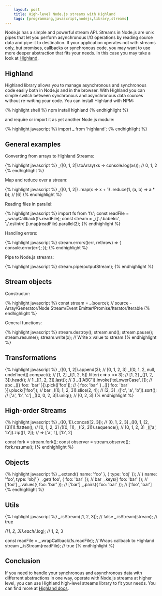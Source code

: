```yaml
---
    layout: post
    title: High-level Node.js streams with Highland
    tags: [programming,javascript,nodejs,library,streams]
---
```


Node.js has a simple and powerful stream API.  Streams in Node.js are unix pipes that let you perform asynchronous I/O operations by reading source data and pipe it to destination.
If your application operates not with streams only, but promises, callbacks or synchronous code, you may want to use more deeper abstraction that fits your needs. In this case you may take a look at [Highland](http://highlandjs.org/).

## Highland
Highland library allows you to manage  asynchronous and synchronous code easily both in Node.js and in the browser. With Highland you can simple switch between synchronous and asynchronous data sources without re-writing your code.
You can install Highland with NPM:

{% highlight shell %}
npm install highland
{% endhighlight %}

and require or import it as yet another Node.js module:

{% highlight javascript %}
import _ from 'highland';
{% endhighlight %}

## General examples

Converting from arrays to Highland Streams:

{% highlight javascript %}
_([0, 1, 2]).toArray(xs => console.log(xs)); // 0, 1, 2
{% endhighlight %}

Map and reduce over a stream:

{% highlight javascript %}
_([0, 1, 2])
  .map(x => x + 1)
  .reduce(1, (a, b) => a * b); // [6]
{% endhighlight %}

Reading files in parallel:

{% highlight javascript %}
import fs from 'fs';
const readFile = _.wrapCallback(fs.readFile);
const stream = _(['./.babelrc', './.eslintrc']).map(readFile).parallel(2);
{% endhighlight %}

Handling errors:

{% highlight javascript %}
stream.errors((err, rethrow) => {
  console.error(err);
});
{% endhighlight %}

Pipe to Node.js streams:

{% highlight javascript %}
stream.pipe(outputStream);
{% endhighlight %}

## Stream objects

Constructor:

{% highlight javascript %}
const stream = _(source); // source - Array/Generator/Node Stream/Event Emitter/Promise/Iterator/Iterable
{% endhighlight %}

General functions:

{% highlight javascript %}
stream.destroy();
stream.end();
stream.pause();
stream.resume();
stream.write(x); // Write x value to stream
{% endhighlight %}

## Transformations

{% highlight javascript %}
_([0, 1, 2]).append(3); // [0, 1, 2, 3]
_([0, 1, 2, null, undefined]).compact(); // [1, 2]
_([1, 2, 5]).filter(x => x <= 3); // [1, 2]
_([1, 2, 3]).head(); // 1
_([1, 2, 3]).last(); // 3
_(['ABC']).invoke('toLowerCase', []); // abc
_([{ foo: 'bar' }]).pick(['foo']); // { foo: 'bar' }
_([{ foo: 'bar' }]).pluck(['foo']); // bar
_([0, 1, 2, 3]).slice(2, 4); // [2, 3]
_(['c', 'a', 'b']).sort(); // ['a', 'b', 'c']
_([0, 0, 2, 3]).uniq(); // [0, 2, 3]
{% endhighlight %}

## High-order Streams

{% highlight javascript %}
_([0, 1]).concat([2, 3]); // [0, 1, 2, 3]
_([0, 1, [2, [3]]]).flatten(); // [0, 1, 2, 3]
_(_([0, 1]), _([2, 3])).sequence(); // [0, 1, 2, 3]
_(['a', 'b']).zip([1, 2]); // => ['a', 1], ['b', 2]

const fork = stream.fork();
const observer = stream.observe();
fork.resume();
{% endhighlight %}

## Objects

{% highlight javascript %}
_.extend({ name: 'foo' }, { type: 'obj' }); // { name: 'foo', type: 'obj' }
_.get('foo', { foo: 'bar' }); // bar
_.keys({ foo: 'bar' }); // ['foo']
_.values({ foo: 'bar' }); // ['bar']
_.pairs({ foo: 'bar' }); // ['foo', 'bar']
{% endhighlight %}

## Utils

{% highlight javascript %}
_.isStream([1, 2, 3]); // false
_.isStream(stream); // true

_([1, 2, 3]).each(_.log); // 1, 2, 3

const readFile = _.wrapCallback(fs.readFile); // Wraps callback to Highland stream
_.isStream(readFile); // true
{% endhighlight %}

## Conclusion
If you need to handle your synchronous and asynchronous data with differrent abstractions in one way,
operate with Node.js streams at higher level, you can use Highland high-level streams library to fit your needs.
You can find more at [Highland docs](http://highlandjs.org/).

